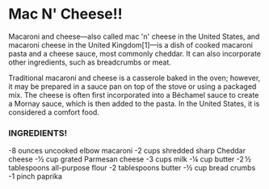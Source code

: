 # **Mac N' Cheese!!**
Macaroni and cheese—also called mac 'n' cheese in the United States, and macaroni cheese in the United Kingdom[1]—is a dish of cooked macaroni pasta and a cheese sauce, most commonly cheddar. It can also incorporate other ingredients, such as breadcrumbs or meat.

Traditional macaroni and cheese is a casserole baked in the oven; however, it may be prepared in a sauce pan on top of the stove or using a packaged mix. The cheese is often first incorporated into a Béchamel sauce to create a Mornay sauce, which is then added to the pasta. In the United States, it is considered a comfort food.

### INGREDIENTS!
-8 ounces uncooked elbow macaroni
-2 cups shredded sharp Cheddar cheese
-½ cup grated Parmesan cheese
-3 cups milk
-¼ cup butter
-2 ½ tablespoons all-purpose flour
-2 tablespoons butter
-½ cup bread crumbs
-1 pinch paprika
